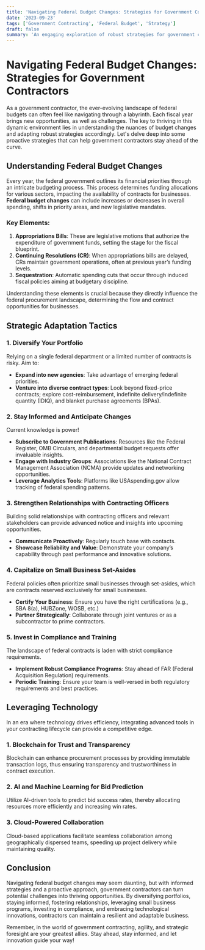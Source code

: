 ```yaml
---
title: 'Navigating Federal Budget Changes: Strategies for Government Contractors'
date: '2023-09-23'
tags: ['Government Contracting', 'Federal Budget', 'Strategy']
draft: false
summary: 'An engaging exploration of robust strategies for government contractors to navigate federal budget changes effectively.'
---
```


# Navigating Federal Budget Changes: Strategies for Government Contractors

As a government contractor, the ever-evolving landscape of federal budgets can often feel like navigating through a labyrinth. Each fiscal year brings new opportunities, as well as challenges. The key to thriving in this dynamic environment lies in understanding the nuances of budget changes and adapting robust strategies accordingly. Let's delve deep into some proactive strategies that can help government contractors stay ahead of the curve.

## Understanding Federal Budget Changes

Every year, the federal government outlines its financial priorities through an intricate budgeting process. This process determines funding allocations for various sectors, impacting the availability of contracts for businesses. **Federal budget changes** can include increases or decreases in overall spending, shifts in priority areas, and new legislative mandates.

### Key Elements:
1. **Appropriations Bills**: These are legislative motions that authorize the expenditure of government funds, setting the stage for the fiscal blueprint.
2. **Continuing Resolutions (CR)**: When appropriations bills are delayed, CRs maintain government operations, often at previous year’s funding levels.
3. **Sequestration**: Automatic spending cuts that occur through induced fiscal policies aiming at budgetary discipline.

Understanding these elements is crucial because they directly influence the federal procurement landscape, determining the flow and contract opportunities for businesses.

## Strategic Adaptation Tactics

### 1. **Diversify Your Portfolio**

Relying on a single federal department or a limited number of contracts is risky. Aim to:
- **Expand into new agencies**: Take advantage of emerging federal priorities.
- **Venture into diverse contract types**: Look beyond fixed-price contracts; explore cost-reimbursement, indefinite delivery/indefinite quantity (IDIQ), and blanket purchase agreements (BPAs).

### 2. **Stay Informed and Anticipate Changes**

Current knowledge is power!
- **Subscribe to Government Publications**: Resources like the Federal Register, OMB Circulars, and departmental budget requests offer invaluable insights.
- **Engage with Industry Groups**: Associations like the National Contract Management Association (NCMA) provide updates and networking opportunities.
- **Leverage Analytics Tools**: Platforms like USAspending.gov allow tracking of federal spending patterns.

### 3. **Strengthen Relationships with Contracting Officers**

Building solid relationships with contracting officers and relevant stakeholders can provide advanced notice and insights into upcoming opportunities.
- **Communicate Proactively**: Regularly touch base with contacts.
- **Showcase Reliability and Value**: Demonstrate your company’s capability through past performance and innovative solutions.

### 4. **Capitalize on Small Business Set-Asides**

Federal policies often prioritize small businesses through set-asides, which are contracts reserved exclusively for small businesses.
- **Certify Your Business**: Ensure you have the right certifications (e.g., SBA 8(a), HUBZone, WOSB, etc.)
- **Partner Strategically**: Collaborate through joint ventures or as a subcontractor to prime contractors.

### 5. **Invest in Compliance and Training**

The landscape of federal contracts is laden with strict compliance requirements.
- **Implement Robust Compliance Programs**: Stay ahead of FAR (Federal Acquisition Regulation) requirements.
- **Periodic Training**: Ensure your team is well-versed in both regulatory requirements and best practices.

## Leveraging Technology

In an era where technology drives efficiency, integrating advanced tools in your contracting lifecycle can provide a competitive edge.

### 1. **Blockchain for Trust and Transparency**
Blockchain can enhance procurement processes by providing immutable transaction logs, thus ensuring transparency and trustworthiness in contract execution.

### 2. **AI and Machine Learning for Bid Prediction**
Utilize AI-driven tools to predict bid success rates, thereby allocating resources more efficiently and increasing win rates.

### 3. **Cloud-Powered Collaboration**
Cloud-based applications facilitate seamless collaboration among geographically dispersed teams, speeding up project delivery while maintaining quality.

## Conclusion

Navigating federal budget changes may seem daunting, but with informed strategies and a proactive approach, government contractors can turn potential challenges into thriving opportunities. By diversifying portfolios, staying informed, fostering relationships, leveraging small business programs, investing in compliance, and embracing technological innovations, contractors can maintain a resilient and adaptable business.

Remember, in the world of government contracting, agility, and strategic foresight are your greatest allies. Stay ahead, stay informed, and let innovation guide your way!
